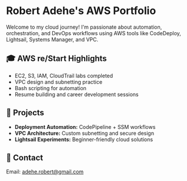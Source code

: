 # Robert Adehe's AWS Portfolio 

Welcome to my cloud journey! I'm passionate about automation, orchestration, and DevOps workflows using AWS tools like CodeDeploy, Lightsail, Systems Manager, and VPC.

## 🎓 AWS re/Start Highlights
- EC2, S3, IAM, CloudTrail labs completed
- VPC design and subnetting practice
- Bash scripting for automation
- Resume building and career development sessions

## 📁 Projects
- **Deployment Automation:** CodePipeline + SSM workflows
- **VPC Architecture:** Custom subnetting and secure design
- **Lightsail Experiments:** Beginner-friendly cloud solutions

## 🔗 Contact
Email: adehe.robert@gmail.com  


